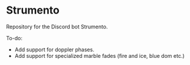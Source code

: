 # Strumento
Repository for the Discord bot Strumento. 


To-do:
- Add support for doppler phases. 
- Add support for specialized marble fades (fire and ice, blue dom etc.) 

